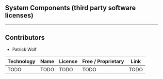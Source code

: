 ## System Components (third party software licenses)

---

## Contributors
* Patrick Wolf

| Technology | Name | License | Free / Proprietary | Link |
|--|--|--|--|--|
|TODO|TODO|TODO|TODO|TODO|
